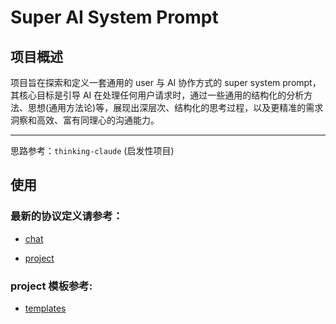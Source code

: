 # Super AI System Prompt

## 项目概述


项目旨在探索和定义一套通用的 user 与 AI 协作方式的 super system prompt，其核心目标是引导 AI 在处理任何用户请求时，通过一些通用的结构化的分析方法、思想(通用方法论)等，展现出深层次、结构化的思考过程，以及更精准的需求洞察和高效、富有同理心的沟通能力。

---

思路参考：`thinking-claude` (启发性项目)

## 使用

### 最新的协议定义请参考：

- [chat](./prompt/thinking.chat.xml) 

- [project](./prompt/thinking.project.xml) 

### project 模板参考:

- [templates](./templates/)